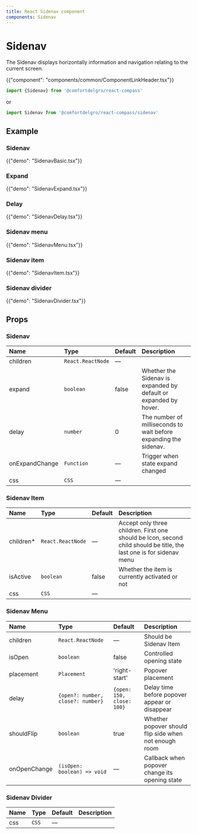 ```yaml
---
title: React Sidenav component
components: Sidenav
---
```


# Sidenav

<p class="description">The Sidenav displays horizontally information and navigation relating to the current screen.</p>

{{"component": "components/common/ComponentLinkHeader.tsx"}}

```jsx
import {Sidenav} from '@comfortdelgro/react-compass'
```

or

```jsx
import Sidenav from '@comfortdelgro/react-compass/sidenav'
```

## Example

### Sidenav

{{"demo": "SidenavBasic.tsx"}}

### Expand

{{"demo": "SidenavExpand.tsx"}}

### Delay

{{"demo": "SidenavDelay.tsx"}}

### Sidenav menu

{{"demo": "SidenavMenu.tsx"}}

### Sidenav item

{{"demo": "SidenavItem.tsx"}}

### Sidenav divider

{{"demo": "SidenavDivider.tsx"}}

## Props

### Sidenav

| Name           | Type              | Default | Description                                                      |
| :------------- | :---------------- | :------ | :--------------------------------------------------------------- |
| children       | `React.ReactNode` | —       |                                                                  |
| expand         | `boolean`         | false   | Whether the Sidenav is expanded by default or expanded by hover. |
| delay          | `number`          | 0       | The number of milliseconds to wait before expanding the sidenav. |
| onExpandChange | `Function`        | —       | Trigger when state expand changed                                |
| css            | `CSS`             | —       |                                                                  |

### Sidenav Item

| Name       | Type              | Default | Description                                                                                                          |
| :--------- | :---------------- | :------ | :------------------------------------------------------------------------------------------------------------------- |
| children\* | `React.ReactNode` | —       | Accept only three children. First one should be Icon, second child should be title, the last one is for sidenav menu |
| isActive   | `boolean`         | false   | Whether the item is currently activated or not                                                                       |
| css        | `CSS`             | —       |                                                                                                                      |

### Sidenav Menu

| Name         | Type                              | Default                   | Description                                           |
| :----------- | :-------------------------------- | :------------------------ | :---------------------------------------------------- |
| children     | `React.ReactNode`                 | —                         | Should be Sidenav Item                                |
| isOpen       | `boolean`                         | false                     | Controlled opening state                              |
| placement    | `Placement`                       | 'right-start'             | Popover placement                                     |
| delay        | `{open?: number, close?: number}` | `{open: 150, close: 100}` | Delay time before popover appear or disappear         |
| shouldFlip   | `boolean`                         | true                      | Whether popover should flip side when not enough room |
| onOpenChange | `(isOpen: boolean) => void`       | —                         | Callback when popover change its opening state        |

### Sidenav Divider

| Name | Type  | Default | Description |
| :--- | :---- | :------ | :---------- |
| css  | `CSS` | —       |             |
